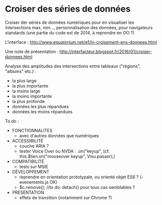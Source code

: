 Croiser des séries de données
==================


Croiser der séries de données numériques pour en visualiser les intersections max, min…, personnalisation des données, pour navigateurs standards (une partie du code est de 2014, à reprendre en OO ?)

L'interface : http://www.equatorium.net/e1/in-croisement-ens-donnees.html

Une note de présentation : http://interfacteur.blogspot.fr/2016/01/croiser-donnees.html

 Analyse des amplitudes des intersections entre tableaux ("régions", "albums" etc.) :
* la plus large
* la plus importante
* la moins large
* la moins importante
* la plus profonde
* données les plus répandues
* données les moins répandues

To do :
* FONCTIONNALITES
	- avec d'autres données que numériques
* ACCESSIBILITÉ
	- couche ARIA ?
	- tester Voice Over ou NVDA : .on("keyup", (cf. this.$lien.on("mouseover keyup", Visu.passer);)
* COMPATIBILITÉ
	- tests sur MSIE
* DÉVELOPPEMENT
	- reprendre en orientation prototypale, ou orienté objet ES6 ? (- evenements.js OK)
	- $c.remove(); //to do: detach() pour tous cas semblables ?
* PRESENTATION
	- effets de transition (notamment sur Chrome ?)
